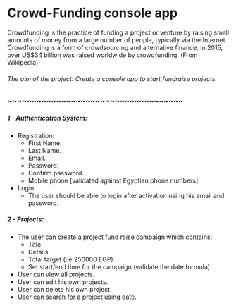 # Crowd-Funding console app

Crowdfunding is the practice of funding a project or venture by raising small
amounts of money from a large number of people, typically via the Internet.
Crowdfunding is a form of crowdsourcing and alternative finance. In 2015,
over US$34 billion was raised worldwide by crowdfunding. (From Wikipedia)

###### The aim of the project: Create a console app to start fundraise projects.
###  ~~~~~~~~~~~~~~~~~~~~~~~~~~~~~~~~~~~~
##### 1 - Authentication System:
- Registration:
    - First Name.
    - Last Name.
    - Email.
    - Password.
    - Confirm password.
    - Mobile phone [validated against Egyptian phone numbers].
- Login
    - The user should be able to login after activation using his email and password.
##### 2 - Projects:
- The user can create a project fund raise campaign which contains:
    - Title.
    - Details.
    - Total target (i.e 250000 EGP).
    - Set start/end time for the campaign (validate the date formula).
- User can view all projects.
- User can edit his own projects.
- User can delete his own project.
- User can search for a project using date.
